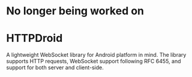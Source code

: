 # No longer being worked on



# HTTPDroid
A lightweight WebSocket library for Android platform in mind. The library supports HTTP requests, WebSocket support following RFC 6455, and support for both server and client-side.
